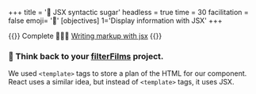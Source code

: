 +++
title = '🍬 JSX syntactic sugar'
headless = true
time = 30
facilitation = false
emoji= '🧩'
[objectives]
    1='Display information with JSX'
+++

{{<note type="narrative" title="React Learn">}}
Complete 🧑🏾‍🎓 [Writing markup with jsx](https://react.dev/learn/writing-markup-with-jsx)
{{</note>}}

### 🧠 Think back to your [filterFilms](/filterFilms.html) project.

We used `<template>` tags to store a plan of the HTML for our component. React uses a similar idea, but instead of `<template>` tags, it uses JSX.
